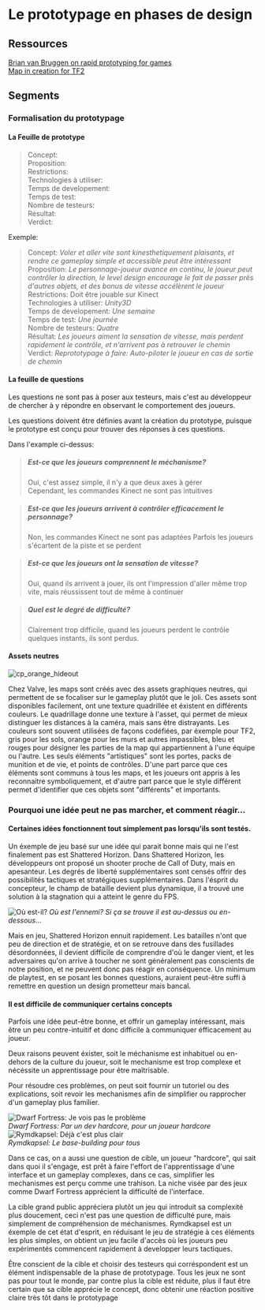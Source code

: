 Le prototypage en phases de design
==================================


## Ressources
[Brian van Bruggen on rapid prototyping for games](http://www.brianvanbruggen.com/?page=rapid_prototyping)   
[Map in creation for TF2](http://forums.tf2maps.net/showthread.php?t=5196)



## Segments

### Formalisation du prototypage

#### La Feuille de prototype

> Concept:   
> Proposition:   
> Restrictions:   
> Technologies à utiliser:   
> Temps de developement:   
> Temps de test:   
> Nombre de testeurs:   
> Résultat:   
> Verdict:   

Exemple:

> Concept: *Voler et aller vite sont kinesthetiquement plaisants, et rendre ce gameplay simple et accessible peut être intéressant*   
> Proposition: *Le personnage-joueur avance en continu, le joueur peut contrôler la direction, le level design encourage le fait de passer près d'autres objets, et des bonus de vitesse accélèrent le joueur*   
> Restrictions: Doit être jouable sur Kinect   
> Technologies à utiliser: *Unity3D*   
> Temps de developement: *Une semaine*   
> Temps de test: *Une journée*   
> Nombre de testeurs: *Quatre*   
> Résultat: *Les joueurs aiment la sensation de vitesse, mais perdent rapidement le contrôle, et n'arrivent pas à retrouver le chemin*   
> Verdict: *Reprototypage à faire: Auto-piloter le joueur en cas de sortie de chemin*      


#### La feuille de questions

Les questions ne sont pas à poser aux testeurs, mais c'est au développeur de chercher à y répondre en observant le comportement des joueurs.

Les questions doivent être définies avant la création du prototype, puisque le prototype est conçu pour trouver des réponses à ces questions.

Dans l'example ci-dessus:

> ##### Est-ce que les joueurs comprennent le méchanisme?   
> Oui, c'est assez simple, il n'y a que deux axes à gérer    
> Cependant, les commandes Kinect ne sont pas intuitives

> ##### Est-ce que les joueurs arrivent à contrôler efficacement le personnage?   
> Non, les commandes Kinect ne sont pas adaptées
> Parfois les joueurs s'écartent de la piste et se perdent

> ##### Est-ce que les joueurs ont la sensation de vitesse?   
> Oui, quand ils arrivent à jouer, ils ont l'impression d'aller même trop vite, mais réussissent tout de même à continuer

> ##### Quel est le degré de difficulté?   
> Clairement trop difficile, quand les joueurs perdent le contrôle quelques instants, ils sont perdus.




#### Assets neutres

![cp_orange_hideout](http://www.tbrmaps.com/pictures/tf2/cp_orange_hideout_v1/cp_orange_hideout_v10004.jpg)

Chez Valve, les maps sont créés avec des assets graphiques neutres, qui permettent de se focaliser sur le gameplay plutôt que le joli. Ces assets sont disponibles facilement, ont une texture quadrillée et éxistent en différents couleurs. Le quadrillage donne une texture à l'asset, qui permet de mieux distinguer les distances à la caméra, mais sans être distrayants. Les couleurs sont souvent utilisées de façons codéfiées, par éxemple pour TF2, gris pour les sols, orange pour les murs et autres impassibles, bleu et rouges pour désigner les parties de la map qui appartiennent à l'une équipe ou l'autre. Les seuls éléments "artistiques" sont les portes, packs de munition et de vie, et points de contrôles. D'une part parce que ces éléments sont communs à tous les maps, et les joueurs ont appris à les reconnaitre symboliquement, et d'autre part parce que le style différent permet d'identifier que ces objets sont "différents" et importants.




### Pourquoi une idée peut ne pas marcher, et comment réagir...


#### Certaines idées fonctionnent tout simplement pas lorsqu'ils sont testés.

Un éxemple de jeu basé sur une idée qui parait bonne mais qui ne l'est finalement pas est Shattered Horizon. Dans Shattered Horizon, les développeurs ont proposé un shooter proche de Call of Duty, mais en apesanteur. Les degrés de liberté supplémentaires sont censés offrir des possibilités tactiques et stratégiques supplémentaires. Dans l'ésprit du concepteur, le champ de bataille devient plus dynamique, il a trouvé une solution à la stagnation qui a atteint le genre du FPS.

![Où est-il?](http://i882.photobucket.com/albums/ac26/Hayabusa85Screens/Shattered%20Horizon/shattered_horizon2009-12-0215-45-28.jpg)
*Où est l'ennemi? Si ça se trouve il est au-dessus ou en-dessous...*

Mais en jeu, Shattered Horizon ennuit rapidement. Les batailles n'ont que peu de direction et de stratégie, et on se retrouve dans des fusillades désordonnées, il devient difficile de comprendre d'où le danger vient, et les adversaires qu'on arrive à toucher ne sont généralement pas conscients de notre position, et ne peuvent donc pas réagir en conséquence.
Un minimum de playtest, en se posant les bonnes questions, auraient peut-être suffi à remettre en question un design prometteur mais bancal.


#### Il est difficile de communiquer certains concepts

Parfois une idée peut-être bonne, et offrir un gameplay intéressant, mais être un peu contre-intuitif et donc difficile à communiquer éfficacement au joueur.

Deux raisons peuvent éxister, soit le méchanisme est inhabituel ou en-dehors de la culture du joueur, soit le mechanisme est trop complexe et nécéssite un apprentissage pour être maîtrisable.

Pour résoudre ces problèmes, on peut soit fournir un tutoriel ou des explications, soit revoir les mechanismes afin de simplifier ou rapprocher d'un gameplay plus familier.

![Dwarf Fortress: Je vois pas le problème](http://www.pressxordie.com/wp-content/uploads/df-nogfx.jpg)  
*Dwarf Fortress: Par un dev hardcore, pour un joueur hardcore*  
![Rymdkapsel: Déjà c'est plus clair](https://lh3.ggpht.com/MK0sMPxnzvPFxE-YsW1GZeGKv6TJsyps9ucO-trna9n6xT_zrYgJocWYEB-AeADDkQ=h900)  
*Rymdkapsel: Le base-building pour tous*  

Dans ce cas, on a aussi une question de cible, un joueur "hardcore", qui sait dans quoi il s'engage, est prêt à faire l'effort de l'apprentissage d'une interface et un gameplay complexes, dans ce cas, simplifier les mechanismes est perçu comme une trahison. La niche visée par des jeux comme Dwarf Fortress apprécient la difficulté de l'interface.

La cible grand public appréciera plutôt un jeu qui introduit sa complexité plus doucement, ceci n'est pas une question de difficulté pure, mais simplement de compréhension de méchanismes. Rymdkapsel est un éxemple de cet état d'esprit, en réduisant le jeu de stratégie à ces éléments les plus simples, on obtient un jeu facile d'accès où les joueurs peu expérimentés commencent rapidement à developper leurs tactiques.

Être conscient de la cible et choisir des testeurs qui corréspondent est un élément indispensable de la phase de prototypage. Tous les jeux ne sont pas pour tout le monde, par contre plus la cible est réduite, plus il faut être certain que sa cible apprécie le concept, donc obtenir une réaction positive claire très tôt dans le prototypage